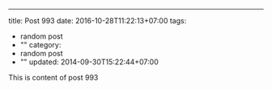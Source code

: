 ---
title: Post 993
date: 2016-10-28T11:22:13+07:00
tags:
  - random post
  - ""
category:
  - random post
  - ""
updated: 2014-09-30T15:22:44+07:00

This is content of post 993